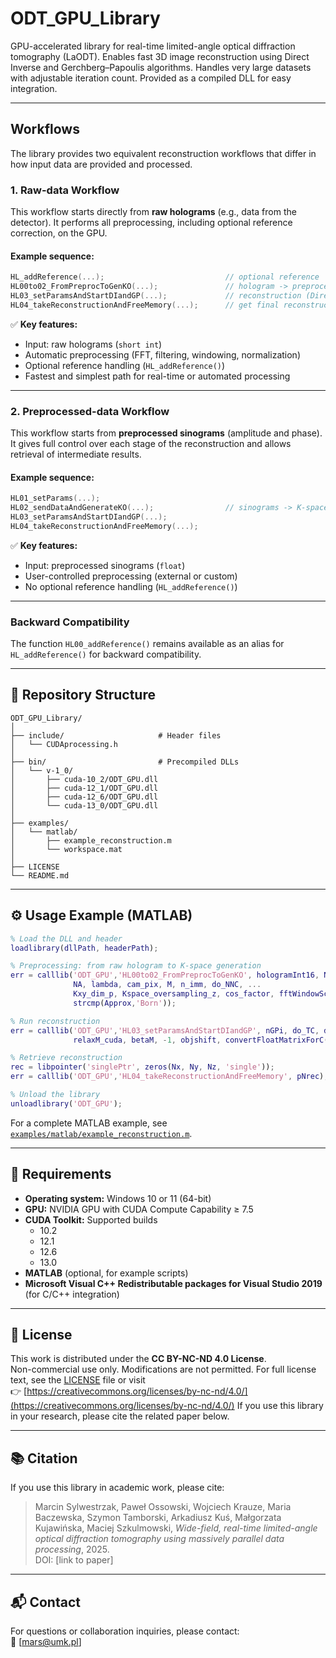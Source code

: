 # ODT_GPU_Library
GPU-accelerated library for real-time limited-angle optical diffraction tomography (LaODT). Enables fast 3D image reconstruction using Direct Inverse and Gerchberg–Papoulis algorithms. Handles very large datasets with adjustable iteration count. Provided as a compiled DLL for easy integration.

---
## Workflows

The library provides two equivalent reconstruction workflows that differ in how input data are provided and processed.

### **1. Raw-data Workflow**
This workflow starts directly from **raw holograms** (e.g., data from the detector). It performs all preprocessing, including optional reference correction, on the GPU.

#### Example sequence:
```c
HL_addReference(...);                           // optional reference
HL00to02_FromPreprocToGenKO(...);               // hologram -> preprocessing -> K-space
HL03_setParamsAndStartDIandGP(...);       		// reconstruction (Direct Inverse or iterative)
HL04_takeReconstructionAndFreeMemory(...);      // get final reconstruction
```

✅ **Key features:**
- Input: raw holograms (`short int`)
- Automatic preprocessing (FFT, filtering, windowing, normalization)
- Optional reference handling (`HL_addReference()`)
- Fastest and simplest path for real-time or automated processing

---

### **2. Preprocessed-data Workflow**
This workflow starts from **preprocessed sinograms** (amplitude and phase). It gives full control over each stage of the reconstruction and allows retrieval of intermediate results.

#### Example sequence:
```c
HL01_setParams(...);
HL02_sendDataAndGenerateKO(...);                // sinograms -> K-space
HL03_setParamsAndStartDIandGP(...);
HL04_takeReconstructionAndFreeMemory(...);
```

✅ **Key features:**
- Input: preprocessed sinograms (`float`)
- User-controlled preprocessing (external or custom)
- No optional reference handling (`HL_addReference()`)

---

### **Backward Compatibility**
The function `HL00_addReference()` remains available as an alias for `HL_addReference()` for backward compatibility.

---


## 📁 Repository Structure

```
ODT_GPU_Library/
│
├── include/                     # Header files
│   └── CUDAprocessing.h
│
├── bin/                         # Precompiled DLLs
│   └── v-1_0/
│       ├── cuda-10_2/ODT_GPU.dll
│       ├── cuda-12_1/ODT_GPU.dll
│       ├── cuda-12_6/ODT_GPU.dll
│       └── cuda-13_0/ODT_GPU.dll
│
├── examples/
│   └── matlab/
│       ├── example_reconstruction.m
│       └── workspace.mat
│
├── LICENSE
└── README.md
```

---

## ⚙️ Usage Example (MATLAB)

```matlab
% Load the DLL and header
loadlibrary(dllPath, headerPath);

% Preprocessing: from raw hologram to K-space generation
err = calllib('ODT_GPU','HL00to02_FromPreprocToGenKO', hologramInt16, Nx, Ny, nproj, ...
              NA, lambda, cam_pix, M, n_imm, do_NNC, ...
              Kxy_dim_p, Kspace_oversampling_z, cos_factor, fftWindowScale, ...
              strcmp(Approx,'Born'));

% Run reconstruction
err = calllib('ODT_GPU','HL03_setParamsAndStartDIandGP', nGPi, do_TC, do_NNC, ...
              relaxM_cuda, betaM, -1, objshift, convertFloatMatrixForC(object_support));

% Retrieve reconstruction
rec = libpointer('singlePtr', zeros(Nx, Ny, Nz, 'single'));
err = calllib('ODT_GPU','HL04_takeReconstructionAndFreeMemory', pNrec);

% Unload the library
unloadlibrary('ODT_GPU');
```

For a complete MATLAB example, see  
[`examples/matlab/example_reconstruction.m`](examples/matlab/example_reconstruction.m).

---


## 🧠 Requirements
- **Operating system:** Windows 10 or 11 (64-bit)  
- **GPU:** NVIDIA GPU with CUDA Compute Capability ≥ 7.5  
- **CUDA Toolkit:** Supported builds  
  - 10.2  
  - 12.1  
  - 12.6  
  - 13.0  
- **MATLAB** (optional, for example scripts)  
- **Microsoft Visual C++ Redistributable packages for Visual Studio 2019** (for C/C++ integration)

---

## 📜 License
This work is distributed under the **CC BY-NC-ND 4.0 License**.  
Non-commercial use only. Modifications are not permitted. 
For full license text, see the [LICENSE](LICENSE) file or visit  
👉 [https://creativecommons.org/licenses/by-nc-nd/4.0/](https://creativecommons.org/licenses/by-nc-nd/4.0/) 
If you use this library in your research, please cite the related paper below.

---

## 📚 Citation
If you use this library in academic work, please cite:

> Marcin Sylwestrzak, Paweł Ossowski, Wojciech Krauze, Maria Baczewska, Szymon Tamborski, Arkadiusz Kuś, Małgorzata Kujawińska, Maciej Szkulmowski, *Wide-field, real-time limited-angle optical diffraction tomography using massively parallel data processing*, 2025.  
> DOI: [link to paper]

---

## 📬 Contact
For questions or collaboration inquiries, please contact:  
📧 [mars@umk.pl]
